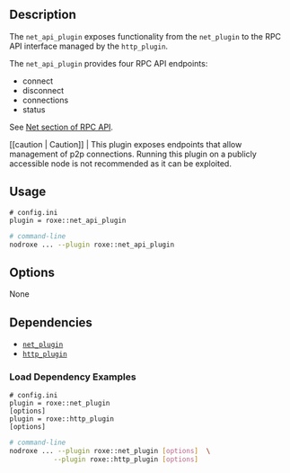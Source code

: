 ## Description

The `net_api_plugin` exposes functionality from the `net_plugin` to the RPC API interface managed by the `http_plugin`.

The `net_api_plugin` provides four RPC API endpoints:

* connect
* disconnect
* connections
* status

See [Net section of RPC API](https://developers.roxe.io/roxe-nodroxe/reference).

[[caution | Caution]]
| This plugin exposes endpoints that allow management of p2p connections. Running this plugin on a publicly accessible node is not recommended as it can be exploited.

## Usage

```console
# config.ini
plugin = roxe::net_api_plugin
```
```sh
# command-line
nodroxe ... --plugin roxe::net_api_plugin
```

## Options

None

## Dependencies

* [`net_plugin`](../net_plugin/index.md)
* [`http_plugin`](../http_plugin/index.md)

### Load Dependency Examples

```console
# config.ini
plugin = roxe::net_plugin
[options]
plugin = roxe::http_plugin
[options]
```
```sh
# command-line
nodroxe ... --plugin roxe::net_plugin [options]  \
           --plugin roxe::http_plugin [options]
```
